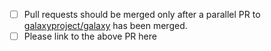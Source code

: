 - [ ] Pull requests should be merged only after a parallel PR to [galaxyproject/galaxy](https://github.com/galaxyproject/galaxy) has been merged.
- [ ] Please link to the above PR here
